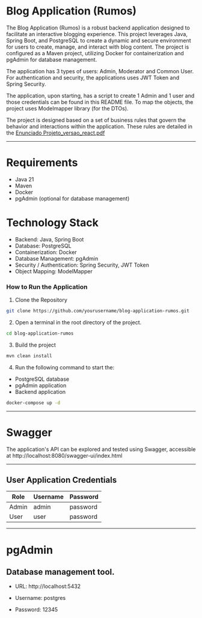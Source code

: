 # Blog Application (Rumos)

The Blog Application (Rumos) is a robust backend application designed to facilitate an interactive blogging experience. This project leverages Java, Spring Boot, and PostgreSQL to create a dynamic and secure environment for users to create, manage, and interact with blog content. The project is configured as a Maven project, utilizing Docker for containerization and pgAdmin for database management.

The application has 3 types of users: Admin, Moderator and Common User. For authentication and security, the applications uses JWT Token and Spring Security. 

The application, upon starting, has a script to create 1 Admin and 1 user and those credentials can be found in this README file.
To map the objects, the project uses Modelmapper library (for the DTOs).

The project is designed based on a set of business rules that govern the behavior and interactions within the application. These rules are detailed in the  [Enunciado Projeto_versao_react.pdf](https://github.com/miguelabreu94/blog/files/14890934/Enunciado.Projeto_versao_react.pdf)

---

# Requirements

- Java 21
- Maven
- Docker
- pgAdmin (optional for database management)

# Technology Stack
- Backend: Java, Spring Boot
- Database: PostgreSQL
- Containerization: Docker
- Database Management: pgAdmin
- Security / Authentication: Spring Security, JWT Token
- Object Mapping: ModelMapper

### How to Run the Application

1. Clone the Repository

```bash
git clone https://github.com/yourusername/blog-application-rumos.git
```

2. Open a terminal in the root directory of the project.

```bash
cd blog-application-rumos
```

3. Build the project
```bash
mvn clean install
```

4. Run the following command to start the: 
- PostgreSQL database
- pgAdmin application
- Backend application

```bash
docker-compose up -d
```

---

# Swagger

The application's API can be explored and tested using Swagger, accessible at http://localhost:8080/swagger-ui/index.html

---

## User Application Credentials

| Role  | Username        | Password  |
|-------|-----------------|-----------|
| Admin | admin           | password  |
| User  | user            | password  |

---

# pgAdmin

## Database management tool.

- URL: http://localhost:5432

- Username: postgres

- Password: 12345

